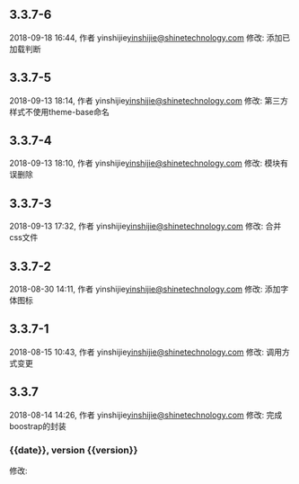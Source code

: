 ## 3.3.7-6
2018-09-18 16:44, 作者 yinshijie<yinshijie@shinetechnology.com>
修改: 添加已加载判断 

## 3.3.7-5
2018-09-13 18:14, 作者 yinshijie<yinshijie@shinetechnology.com>
修改: 第三方样式不使用theme-base命名 

## 3.3.7-4
2018-09-13 18:10, 作者 yinshijie<yinshijie@shinetechnology.com>
修改: 模块有误删除 

## 3.3.7-3
2018-09-13 17:32, 作者 yinshijie<yinshijie@shinetechnology.com>
修改: 合并css文件 

## 3.3.7-2
2018-08-30 14:11, 作者 yinshijie<yinshijie@shinetechnology.com>
修改: 添加字体图标 

## 3.3.7-1
2018-08-15 10:43, 作者 yinshijie<yinshijie@shinetechnology.com>
修改: 调用方式变更 

## 3.3.7
2018-08-14 14:26, 作者 yinshijie<yinshijie@shinetechnology.com>
修改: 完成boostrap的封装 

### {{date}}, version {{version}}
修改: